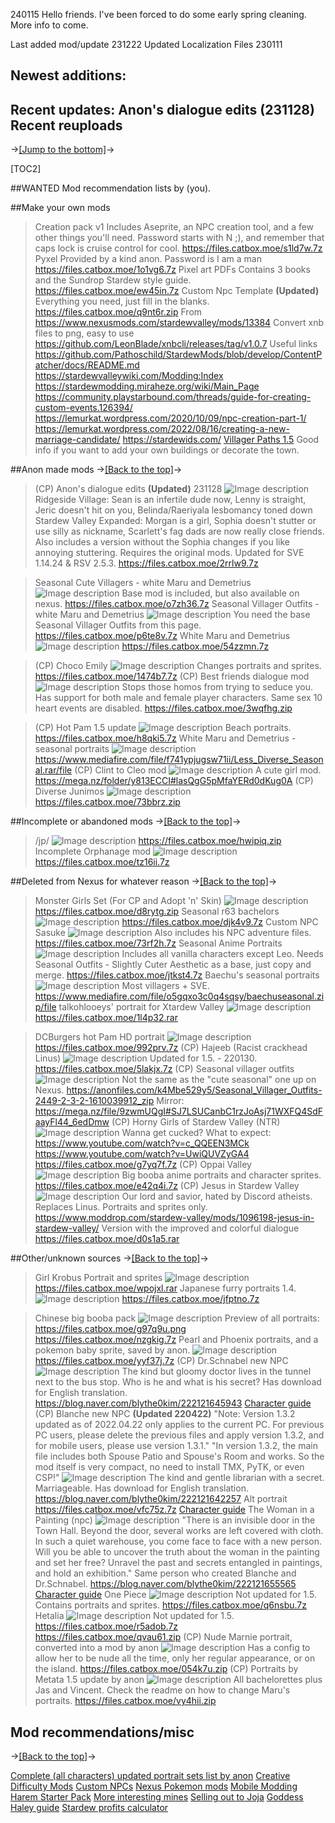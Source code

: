240115
Hello friends. I've been forced to do some early spring cleaning. More info to come.



Last added mod/update 231222
Updated Localization Files 230111

**Newest additions:**
-
**Recent updates:**
Anon's dialogue edits (231128)
**Recent reuploads**
-

->[\[Jump to the bottom\]](https://rentry.org/anonstardewmods#mod-recommendations)->

[TOC2]

##WANTED
Mod recommendation lists by (you).

##Make your own mods
>Creation pack v1
Includes Aseprite, an NPC creation tool, and a few other things you'll need. Password starts with N ;), and remember that caps lock is cruise control for cool.
https://files.catbox.moe/s1ld7w.7z
>Pyxel
Provided by a kind anon. Password is I am a man
https://files.catbox.moe/1o1vg6.7z
>Pixel art PDFs
Contains 3 books and the Sundrop Stardew style guide.
https://files.catbox.moe/ew45in.7z
>Custom Npc Template **(Updated)**
Everything you need, just fill in the blanks.
https://files.catbox.moe/q9nt6r.zip
From https://www.nexusmods.com/stardewvalley/mods/13384
>Convert xnb files to png, easy to use
https://github.com/LeonBlade/xnbcli/releases/tag/v1.0.7
>Useful links
https://github.com/Pathoschild/StardewMods/blob/develop/ContentPatcher/docs/README.md
https://stardewvalleywiki.com/Modding:Index
https://stardewmodding.miraheze.org/wiki/Main_Page
https://community.playstarbound.com/threads/guide-for-creating-custom-events.126394/
https://lemurkat.wordpress.com/2020/10/09/npc-creation-part-1/
https://lemurkat.wordpress.com/2022/08/16/creating-a-new-marriage-candidate/
https://stardewids.com/
[Villager Paths 1.5](https://archive.ph/d3DQZ) Good info if you want to add your own buildings or decorate the town.


##Anon made mods
->[\[Back to the top\]](https://rentry.org/anonstardewmods#top)->

>(CP) Anon's dialogue edits **(Updated)** 231128
![Image description](https://files.catbox.moe/5621vm.png)
>Ridgeside Village:
Sean is an infertile dude now, Lenny is straight, Jeric doesn't hit on you, Belinda/Raeriyala lesbomancy toned down
>Stardew Valley Expanded:
Morgan is a girl, Sophia doesn't stutter or use silly as nickname, Scarlett's fag dads are now really close friends.
Also includes a version without the Sophia changes if you like annoying stuttering.
Requires the original mods. Updated for SVE 1.14.24 & RSV 2.5.3.
https://files.catbox.moe/2rrlw9.7z

>Seasonal Cute Villagers - white Maru and Demetrius
![Image description](https://files.catbox.moe/8ntycz.png)
Base mod is included, but also available on nexus.
https://files.catbox.moe/o7zh36.7z
>Seasonal Villager Outfits - white Maru and Demetrius
![Image description](https://files.catbox.moe/vhnyqn.png)
You need the base Seasonal Villager Outfits from this page.
https://files.catbox.moe/p6te8v.7z
>White Maru and Demetrius 
![Image description](https://files.catbox.moe/gyb7qj.png)
https://files.catbox.moe/54zzmn.7z

>(CP) Choco Emily
![Image description](https://files.catbox.moe/jy0h29.PNG)
Changes portraits and sprites.
https://files.catbox.moe/1474b7.7z
>(CP) Best friends dialogue mod
![Image description](https://files.catbox.moe/5621vm.png)
Stops those homos from trying to seduce you. Has support for both male and female player characters. Same sex 10 heart events are disabled.
https://files.catbox.moe/3wqfhg.zip

>(CP) Hot Pam 1.5 update
![Image description](https://files.catbox.moe/x9nd2w.jpg)
Beach portraits.
https://files.catbox.moe/h8qki5.7z
>White Maru and Demetrius - seasonal portraits
![Image description](https://files.catbox.moe/tgbhhd.png)
https://www.mediafire.com/file/f741ypjugsw71ii/Less_Diverse_Seasonal.rar/file
>(CP) Clint to Cleo mod
![Image description](https://files.catbox.moe/jtefxn.png)
A cute girl mod.
https://mega.nz/folder/y813ECCI#lasQgG5pMfaYERd0dKug0A
>(CP) Diverse Junimos
![Image description](https://files.catbox.moe/oanzj7.png)
https://files.catbox.moe/73bbrz.zip

##Incomplete or abandoned mods
->[\[Back to the top\]](https://rentry.org/anonstardewmods#top)->
>/jp/ 
![Image description](https://files.catbox.moe/q9hxib.PNG)
https://files.catbox.moe/hwipiq.zip
>Incomplete Orphanage mod 
![Image description](https://files.catbox.moe/bj1i6o.png)
https://files.catbox.moe/tz16ii.7z


##Deleted from Nexus for whatever reason
->[\[Back to the top\]](https://rentry.org/anonstardewmods#top)->
>Monster Girls Set (For CP and Adopt 'n' Skin)
![Image description](https://files.catbox.moe/lq39i7.png)
https://files.catbox.moe/d8rytg.zip
>Seasonal r63 bachelors
![Image description](https://files.catbox.moe/q4p5nr.png)
https://files.catbox.moe/djk4v9.7z
>Custom NPC Sasuke
![Image description](https://files.catbox.moe/b0q06u.jpg)
Also includes his NPC adventure files.
https://files.catbox.moe/73rf2h.7z
>Seasonal Anime Portraits
![Image description](https://files.catbox.moe/2ffox2.png)
Includes all vanilla characters except Leo. Needs Seasonal Outfits - Slightly Cuter Aesthetic as a base, just copy and merge.
https://files.catbox.moe/jtkst4.7z
>Baechu's seasonal portraits 
![Image description](https://files.catbox.moe/v8vao1.png)
Most villagers + SVE.
https://www.mediafire.com/file/o5gqxo3c0q4sqsy/baechuseasonal.zip/file
>talkohlooeys' portrait for Xtardew Valley
![Image description](https://files.catbox.moe/fj3v7w.png)
https://files.catbox.moe/1l4p32.rar

>DCBurgers hot Pam HD portrait
![Image description](https://files.catbox.moe/8ubvzk.jpg)
https://files.catbox.moe/992prv.7z
>(CP) Hajeeb (Racist crackhead Linus)
![Image description](https://files.catbox.moe/yvprhe.jpg)
Updated for 1.5. - 220130.
https://files.catbox.moe/5lakjx.7z
>(CP) Seasonal villager outfits
![Image description](https://files.catbox.moe/6ho3vg.jpg)
Not the same as the "cute seasonal" one up on Nexus.
https://anonfiles.com/k4Mbe529y5/Seasonal_Villager_Outfits-2449-2-3-2-1610039912_zip
Mirror: https://mega.nz/file/9zwmUQgI#SJ7LSUCanbC1rzJoAsj71WXFQ4SdFaayFl44_6edDmw
>(CP) Horny Girls of Stardew Valley (NTR)
![Image description](https://files.catbox.moe/ie9y4c.jpg)
Wanna get cucked?
What to expect:
https://www.youtube.com/watch?v=c_QQEEN3MCk
https://www.youtube.com/watch?v=UwiQUVZyGA4
https://files.catbox.moe/g7yq7f.7z
>(CP) Oppai Valley
![Image description](https://files.catbox.moe/qfynty.png)
Big booba anime portraits and character sprites.
https://files.catbox.moe/e42q4i.7z
>(CP) Jesus in Stardew Valley
![Image description](https://files.catbox.moe/taf3hk.jpg)
Our lord and savior, hated by Discord atheists. Replaces Linus. Portraits and sprites only.
https://www.moddrop.com/stardew-valley/mods/1096198-jesus-in-stardew-valley/
>Version with the improved and colorful dialogue
https://files.catbox.moe/d0s1a5.rar


##Other/unknown sources
->[\[Back to the top\]](https://rentry.org/anonstardewmods#top)->
>Girl Krobus Portrait and sprites
![Image description](https://files.catbox.moe/18nb4u.PNG)
https://files.catbox.moe/wpojxl.rar
>Japanese furry portraits
1.4.
![Image description](https://files.catbox.moe/cdksuz.png)
https://files.catbox.moe/jfptno.7z

>Chinese big booba pack
![Image description](https://files.catbox.moe/cg4044.png)
Preview of all portraits: https://files.catbox.moe/g97q9u.png
https://files.catbox.moe/nzgkig.7z
>Pearl and Phoenix portraits, and a pokemon baby sprite, saved by anon. 
![Image description](https://files.catbox.moe/5621vm.png)
https://files.catbox.moe/yyf37j.7z
>(CP) Dr.Schnabel new NPC
![Image description](https://files.catbox.moe/45m2vx.png)
The kind but gloomy doctor lives in the tunnel next to the bus stop. Who is he and what is his secret? Has download for English translation.
https://blog.naver.com/blythe0kim/222121645943
[Character guide](https://archive.ph/oXgY1)
>(CP) Blanche new NPC **(Updated 220422)**
"Note: Version 1.3.2 updated as of 2022.04.22 only applies to the current PC.
For previous PC users, please delete the previous files and apply version 1.3.2, and for mobile users, please use version 1.3.1."
"In version 1.3.2, the main file includes both Spouse Patio and Spouse's Room and works.
So the mod itself is very compact, no need to install TMX, PyTK, or even CSP!"
![Image description](https://files.catbox.moe/oxkrp7.png)
The kind and gentle librarian with a secret. Marriageable. Has download for English translation.
https://blog.naver.com/blythe0kim/222121642257
Alt portrait
https://files.catbox.moe/vfc75z.7z
[Character guide](https://archive.ph/F4316)
>The Woman in a Painting (npc)
![Image description](https://files.catbox.moe/vub3zv.PNG)
"There is an invisible door in the Town Hall. Beyond the door, several works are left covered with cloth. In such a quiet warehouse, you come face to face with a new person. Will you be able to uncover the truth about the woman in the painting and set her free? Unravel the past and secrets entangled in paintings, and hold an exhibition."
Same person who created Blanche and Dr.Schnabel.
https://blog.naver.com/blythe0kim/222121655565
[Character guide](https://archive.ph/ADgge)
>One Piece
![Image description](https://files.catbox.moe/0p5yhv.png)
Not updated for 1.5. Contains portraits and sprites.
https://files.catbox.moe/q6nsbu.7z
>Hetalia
![Image description](https://files.catbox.moe/zeatdl.png)
Not updated for 1.5.
https://files.catbox.moe/r5adob.7z
https://files.catbox.moe/qvau61.zip
>(CP) Nude Marnie portrait, converted into a mod by anon
![Image description](https://files.catbox.moe/touafc.PNG)
Has a config to allow her to be nude all the time, only her regular appearance, or on the island.
https://files.catbox.moe/054k7u.zip
>(CP) Portraits by Metata 1.5 update by anon
![Image description](https://files.catbox.moe/lfyt9c.jpg)
All bachelorettes plus Jas and Vincent. Check the readme on how to change Maru's portraits.
https://files.catbox.moe/vy4hii.zip



## Mod recommendations/misc
->[\[Back to the top\]](https://rentry.org/anonstardewmods#top)->

[Complete (all characters) updated portrait sets list by anon](https://rentry.org/stardewportraits15)
[Creative Difficulty Mods](https://archive.ph/9ryac)
[Custom NPCs](https://archive.ph/P4bO0)
[Nexus Pokemon mods](https://archive.ph/tyQrJ)
[Mobile Modding](https://archive.ph/iPvgr)
[Harem Starter Pack](https://archive.ph/wGPtO)
[More interesting mines](https://archive.ph/LAOHS)
[Selling out to Joja](https://archive.ph/PLsKE)
[Goddess Haley guide](https://files.catbox.moe/65dn38.png)
[Stardew profits calculator](https://thorinair.github.io/Stardew-Profits/)